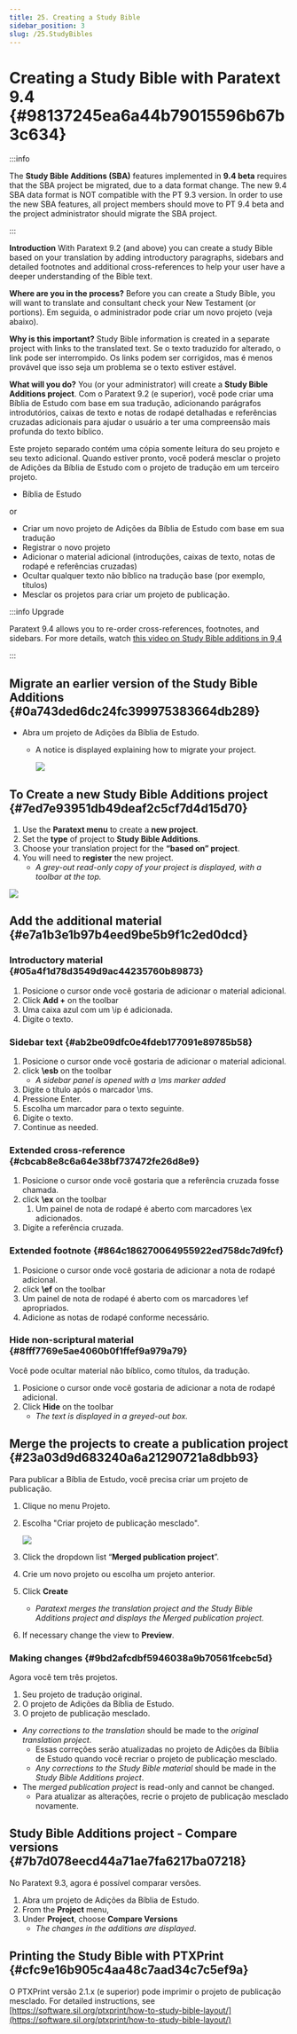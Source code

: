 ```yaml
---
title: 25. Creating a Study Bible
sidebar_position: 3
slug: /25.StudyBibles
---
```


# Creating a Study Bible with Paratext 9.4  {#98137245ea6a44b79015596b67b3c634}

:::info

The **Study Bible Additions (SBA)** features implemented in **9.4 beta** requires that the SBA project be migrated, due to a data format change. The new 9.4 SBA data format is NOT compatible with the PT 9.3 version. In order to use the new SBA features, all project members should move to PT 9.4 beta and the project administrator should migrate the SBA project.

:::

**Introduction**  With Paratext 9.2 (and above) you can create a study Bible based on your translation by adding introductory paragraphs, sidebars and detailed footnotes and additional cross-references to help your user have a deeper understanding of the Bible text.

**Where are you in the process?**  Before you can create a Study Bible, you will want to translate and consultant check your New Testament (or portions). Em seguida, o administrador pode criar um novo projeto (veja abaixo).

**Why is this important?**  Study Bible information is created in a separate project with links to the translated text. Se o texto traduzido for alterado, o link pode ser interrompido. Os links podem ser corrigidos, mas é menos provável que isso seja um problema se o texto estiver estável.

**What will you do?**  You (or your administrator) will create a **Study Bible Additions project**. Com o Paratext 9.2 (e superior), você pode criar uma Bíblia de Estudo com base em sua tradução, adicionando parágrafos introdutórios, caixas de texto e notas de rodapé detalhadas e referências cruzadas adicionais para ajudar o usuário a ter uma compreensão mais profunda do texto bíblico.

Este projeto separado contém uma cópia somente leitura do seu projeto e seu texto adicional. Quando estiver pronto, você poderá mesclar o projeto de Adições da Bíblia de Estudo com o projeto de tradução em um terceiro projeto.

- Bíblia de Estudo

or

- Criar um novo projeto de Adições da Bíblia de Estudo com base em sua tradução
- Registrar o novo projeto
- Adicionar o material adicional (introduções, caixas de texto, notas de rodapé e referências cruzadas)
- Ocultar qualquer texto não bíblico na tradução base (por exemplo, títulos)
- Mesclar os projetos para criar um projeto de publicação.

:::info Upgrade

Paratext 9.4 allows you to re-order cross-references, footnotes, and sidebars. For more details, watch [this video on Study Bible additions in 9,4](https://vimeo.com/858761672)

:::

## Migrate an earlier version of the Study Bible Additions {#0a743ded6dc24fc399975383664db289}

- Abra um projeto de Adições da Bíblia de Estudo.
  - A notice is displayed explaining how to migrate your project.

    ![](./928165823.png)

## To Create a new Study Bible Additions project {#7ed7e93951db49deaf2c5cf7d4d15d70}

1. Use the **Paratext menu** to create a **new project**.
2. Set the **type** of project to **Study Bible Additions**.
3. Choose your translation project for the **“based on” project**.
4. You will need to **register** the new project.
   - _A grey-out read-only copy of your project is displayed, with a toolbar at the top._

![](./863194056.png)

## Add the additional material {#e7a1b3e1b97b4eed9be5b9f1c2ed0dcd}

### Introductory material {#05a4f1d78d3549d9ac44235760b89873}

1. Posicione o cursor onde você gostaria de adicionar o material adicional.
2. Click **Add +** on the toolbar
3. Uma caixa azul com um \\ip é adicionada.
4. Digite o texto.

### Sidebar text {#ab2be09dfc0e4fdeb177091e89785b58}

1. Posicione o cursor onde você gostaria de adicionar o material adicional.
2. click **\esb** on the toolbar
   - _A sidebar panel is opened with a \ms marker added_
3. Digite o título após o marcador \\ms.
4. Pressione Enter.
5. Escolha um marcador para o texto seguinte.
6. Digite o texto.
7. Continue as needed.

### Extended cross-reference {#cbcab8e8c6a64e38bf737472fe26d8e9}

1. Posicione o cursor onde você gostaria que a referência cruzada fosse chamada.
2. click **\ex** on the toolbar
   1. Um painel de nota de rodapé é aberto com marcadores \\ex adicionados.
3. Digite a referência cruzada.

### Extended footnote {#864c186270064955922ed758dc7d9fcf}

1. Posicione o cursor onde você gostaria de adicionar a nota de rodapé adicional.
2. click **\ef** on the toolbar
3. Um painel de nota de rodapé é aberto com os marcadores \\ef apropriados.
4. Adicione as notas de rodapé conforme necessário.

### Hide non-scriptural material {#8fff7769e5ae4060b0f1ffef9a979a79}

Você pode ocultar material não bíblico, como títulos, da tradução.

1. Posicione o cursor onde você gostaria de adicionar a nota de rodapé adicional.
2. Click **Hide** on the toolbar
   - _The text is displayed in a greyed-out box._

## Merge the projects to create a publication project {#23a03d9d683240a6a21290721a8dbb93}

Para publicar a Bíblia de Estudo, você precisa criar um projeto de publicação.

1. Clique no menu Projeto.

2. Escolha "Criar projeto de publicação mesclado".

   ![](./2123925445.png)

3. Click the dropdown list “**Merged publication project**”.

4. Crie um novo projeto ou escolha um projeto anterior.

5. Click **Create**
   - _Paratext merges the translation project and the Study Bible Additions project and displays the Merged publication project._

6. If necessary change the view to **Preview**.

### Making changes {#9bd2afcdbf5946038a9b70561fcebc5d}

Agora você tem três projetos.

1. Seu projeto de tradução original.
2. O projeto de Adições da Bíblia de Estudo.
3. O projeto de publicação mesclado.

- _Any corrections to the translation_ should be made to the _original translation project_.
  - Essas correções serão atualizadas no projeto de Adições da Bíblia de Estudo quando você recriar o projeto de publicação mesclado.
  - _Any corrections to the Study Bible material_ should be made in the _Study Bible Additions project_.
- The _merged publication project_ is read-only and cannot be changed.
  - Para atualizar as alterações, recrie o projeto de publicação mesclado novamente.

## Study Bible Additions project - Compare versions {#7b7d078eecd44a71ae7fa6217ba07218}

No Paratext 9.3, agora é possível comparar versões.

1. Abra um projeto de Adições da Bíblia de Estudo.
2. From the **Project** menu,
3. Under **Project**, choose **Compare Versions**
   - _The changes in the additions are displayed_.

## Printing the Study Bible with PTXPrint {#cfc9e16b905c4aa48c7aad34c7c5ef9a}

O PTXPrint versão 2.1.x (e superior) pode imprimir o projeto de publicação mesclado. For detailed instructions, see [https://software.sil.org/ptxprint/how-to-study-bible-layout/](https://software.sil.org/ptxprint/how-to-study-bible-layout/)
